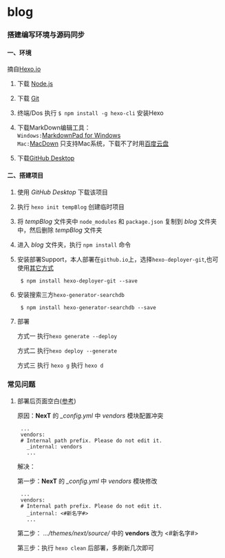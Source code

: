 # blog
### 搭建编写环境与源码同步

#### 一、环境

摘自[Hexo.io](https://hexo.io/docs/index.html)	

1. 下载 [Node.js](https://nodejs.org)	 

2. 下载 [Git](https://git-scm.com)	
			
3. 终端/Dos 执行 ```$ npm install -g hexo-cli``` 安装Hexo 	
4. 下载MarkDown编辑工具：	
```Windows:```[MarkdownPad for Windows](http://markdownpad.com/)	
```Mac:```[MacDown](http://macdown.uranusjr.com/) 只支持Mac系统，下载不了时用[百度云盘](http://pan.baidu.com/s/1cuqThs)

5. 下载[GitHub Desktop](https://desktop.github.com)

#### 二、搭建项目

1. 使用 *GitHub Desktop* 下载该项目
2. 执行 `hexo init tempBlog` 创建临时项目
3. 将 *tempBlog* 文件夹中 `node_modules` 和 `package.json` 复制到 *blog* 文件夹中，然后删除 *tempBlog* 文件夹
		
	
4. 进入 *blog* 文件夹，执行 `npm install` 命令
	
5. 安装部署Support，本人部署在`github.io`上，选择`hexo-deployer-git`,也可使用[其它方式](https://hexo.io/zh-cn/docs/deployment.html)

		$ npm install hexo-deployer-git --save

6. 安装搜索三方`hexo-generator-searchdb`

		$ npm install hexo-generator-searchdb --save
	
9. 部署

	方式一 执行`hexo generate --deploy` 
	
	方式二 执行`hexo deploy --generate` 
	
	方式三 执行 `hexo g` 执行 `hexo d`

### 常见问题
1. 部署后页面空白([参考](http://blog.csdn.net/xiangwanpeng/article/details/53155642))

	原因：**NexT** 的 *_config.yml* 中 *vendors* 模块配置冲突
	
		...
		vendors:
	  	# Internal path prefix. Please do not edit it.
		  _internal: vendors
		  ...


	
	解决：
	
	第一步：**NexT** 的 *_config.yml* 中 *vendors* 模块修改	
		
		...
		vendors:
	  	# Internal path prefix. Please do not edit it.
		  _internal: <#新名字#>
		  ...

	第二步： *.../themes/next/source/* 中的 **vendors** 改为 <#新名字#>
	
	第三步：执行 `hexo clean` 后部署，多刷新几次即可
